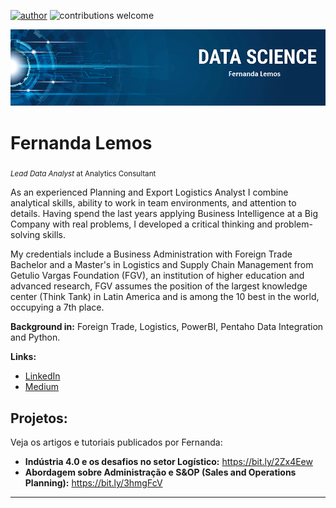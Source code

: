 [![author](https://img.shields.io/badge/author-fclemos-red.svg)](https://www.linkedin.com/in/fclemos) ![contributions welcome](https://img.shields.io/badge/contributions-welcome-brightgreen.svg?style=flat)

<p align="center">
  <img src="banner.png" >
</p>

# Fernanda Lemos
<sub>*Lead Data Analyst* at Analytics Consultant</sub>

As an experienced Planning and Export Logistics Analyst I combine analytical skills, ability to work in team environments, and attention to details. Having spend the last years applying Business Intelligence at a Big Company with real problems, I developed a critical thinking and problem-solving skills.

My credentials include a Business Administration with Foreign Trade Bachelor and a Master's in Logistics and Supply Chain Management from Getulio Vargas Foundation (FGV), an institution of higher education and advanced research, FGV assumes the position of the largest knowledge center (Think Tank) in Latin America and is among the 10 best in the world, occupying a 7th place.

**Background in:** Foreign Trade, Logistics, PowerBI, Pentaho Data Integration and Python.

**Links:**
* [LinkedIn](https://www.linkedin.com/in/fclemos)
* [Medium](https://medium.com/@fclemos)


## Projetos:
Veja os artigos e tutoriais publicados por Fernanda:

* **Indústria 4.0 e os desafios no setor Logístico:** https://bit.ly/2Zx4Eew
* **Abordagem sobre Administração e S&OP (Sales and Operations Planning):** https://bit.ly/3hmgFcV

---
